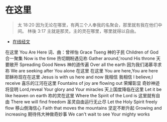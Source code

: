 

# 在这里

> 太 18:20 因为无论在哪里，有两三个人奉我的名聚会，那里就有我在他们中间。
林後 3:17 主就是那灵。主的灵在哪里，哪里就得以自由。





* [在线经文](http://www.chinesebibleonline.com/)

在这里
You Are Here
词、曲：曾祥怡 Grace Tseng
神的子民
Children of God
合一聚集
Now is the time
热切期盼遇见祢
Gather around,'round His throne
天要敞开
Spreading Good News
神的道传遍
Over all the earth
因为我们渴慕寻求祢
We are seeking after You alone
在这里 在这里
You are here,You are here
耶稣祢现在在这里
Jesus is with us here and now
我相信 我相信
I believe,I receive
喜乐的江河在这里
Fountains of joy are flowing out
荣耀彰显 奇妙神迹将显明
Lord,reveal Your glory and Your miracles
天上国度降临在这里
Let it be like heaven on earth
祢的灵在这里
Where the Spirit of the Lord is
这里就有自由
There we will find freedom
圣灵自由运行无止尽
Let the Holy Spirit freely flow
移山倒海信心
Faith that moves the mountains
坚定不断升起
Growing and increasing
期待伟大神做奇妙事
We can't wait to see Your mighty works
